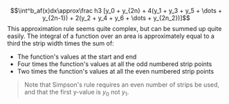 $$\int^b_af(x)dx\approx\frac h3 [y_0 + y_{2n} + 4(y_1 + y_3 + y_5 + \dots + y_{2n-1}) + 2(y_2 + y_4 + y_6 + \dots + y_{2n_2})]$$
This approximation rule seems quite complex, but can be summed up quite easily.
The integral of a function over an area is approximately equal to a third the strip width times the sum of:
- The function's values at the start and end
- Four times the function's values at all the odd numbered strip points
- Two times the function's values at all the even numbered strip points
> Note that Simpson's rule requires an even number of strips be used, and that the first y-value is $y_0$ not $y_1$.

